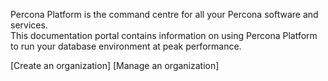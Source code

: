 Percona Platform is the command centre for all your Percona software and services.  <br/> 
This documentation portal contains information on using Percona Platform to run your database environment at peak performance.

[Create an organization]
[Manage an organization]